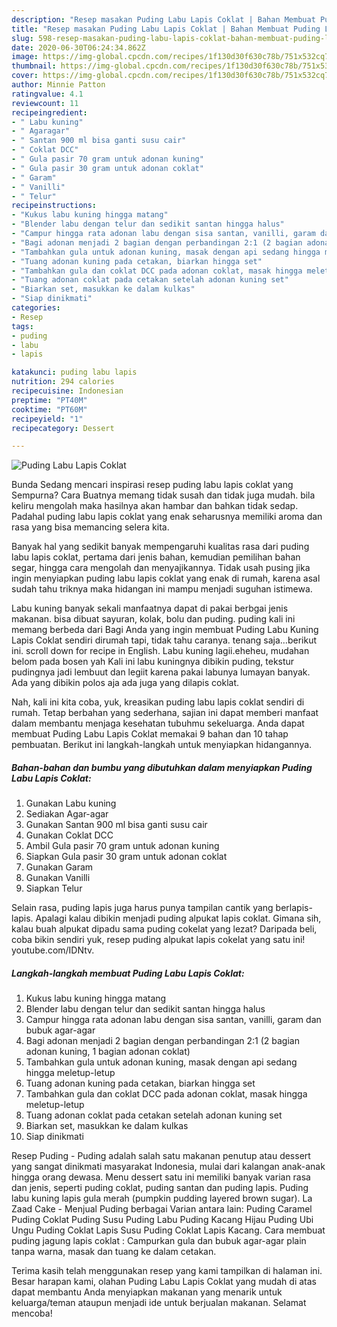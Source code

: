 ```yaml
---
description: "Resep masakan Puding Labu Lapis Coklat | Bahan Membuat Puding Labu Lapis Coklat Yang Bisa Manjain Lidah"
title: "Resep masakan Puding Labu Lapis Coklat | Bahan Membuat Puding Labu Lapis Coklat Yang Bisa Manjain Lidah"
slug: 598-resep-masakan-puding-labu-lapis-coklat-bahan-membuat-puding-labu-lapis-coklat-yang-bisa-manjain-lidah
date: 2020-06-30T06:24:34.862Z
image: https://img-global.cpcdn.com/recipes/1f130d30f630c78b/751x532cq70/puding-labu-lapis-coklat-foto-resep-utama.jpg
thumbnail: https://img-global.cpcdn.com/recipes/1f130d30f630c78b/751x532cq70/puding-labu-lapis-coklat-foto-resep-utama.jpg
cover: https://img-global.cpcdn.com/recipes/1f130d30f630c78b/751x532cq70/puding-labu-lapis-coklat-foto-resep-utama.jpg
author: Minnie Patton
ratingvalue: 4.1
reviewcount: 11
recipeingredient:
- " Labu kuning"
- " Agaragar"
- " Santan 900 ml bisa ganti susu cair"
- " Coklat DCC"
- " Gula pasir 70 gram untuk adonan kuning"
- " Gula pasir 30 gram untuk adonan coklat"
- " Garam"
- " Vanilli"
- " Telur"
recipeinstructions:
- "Kukus labu kuning hingga matang"
- "Blender labu dengan telur dan sedikit santan hingga halus"
- "Campur hingga rata adonan labu dengan sisa santan, vanilli, garam dan bubuk agar-agar"
- "Bagi adonan menjadi 2 bagian dengan perbandingan 2:1 (2 bagian adonan kuning, 1 bagian adonan coklat)"
- "Tambahkan gula untuk adonan kuning, masak dengan api sedang hingga meletup-letup"
- "Tuang adonan kuning pada cetakan, biarkan hingga set"
- "Tambahkan gula dan coklat DCC pada adonan coklat, masak hingga meletup-letup"
- "Tuang adonan coklat pada cetakan setelah adonan kuning set"
- "Biarkan set, masukkan ke dalam kulkas"
- "Siap dinikmati"
categories:
- Resep
tags:
- puding
- labu
- lapis

katakunci: puding labu lapis 
nutrition: 294 calories
recipecuisine: Indonesian
preptime: "PT40M"
cooktime: "PT60M"
recipeyield: "1"
recipecategory: Dessert

---
```



![Puding Labu Lapis Coklat](https://img-global.cpcdn.com/recipes/1f130d30f630c78b/751x532cq70/puding-labu-lapis-coklat-foto-resep-utama.jpg)

Bunda Sedang mencari inspirasi resep puding labu lapis coklat yang Sempurna? Cara Buatnya memang tidak susah dan tidak juga mudah. bila keliru mengolah maka hasilnya akan hambar dan bahkan tidak sedap. Padahal puding labu lapis coklat yang enak seharusnya memiliki aroma dan rasa yang bisa memancing selera kita.

Banyak hal yang sedikit banyak mempengaruhi kualitas rasa dari puding labu lapis coklat, pertama dari jenis bahan, kemudian pemilihan bahan segar, hingga cara mengolah dan menyajikannya. Tidak usah pusing jika ingin menyiapkan puding labu lapis coklat yang enak di rumah, karena asal sudah tahu triknya maka hidangan ini mampu menjadi suguhan istimewa.

Labu kuning banyak sekali manfaatnya dapat di pakai berbgai jenis makanan. bisa dibuat sayuran, kolak, bolu dan puding. puding kali ini memang berbeda dari Bagi Anda yang ingin membuat Puding Labu Kuning Lapis Coklat sendiri dirumah tapi, tidak tahu caranya. tenang saja…berikut ini. scroll down for recipe in English. Labu kuning lagii.eheheu, mudahan belom pada bosen yah Kali ini labu kuningnya dibikin puding, tekstur pudingnya jadi lembuut dan legiit karena pakai labunya lumayan banyak. Ada yang dibikin polos aja ada juga yang dilapis coklat.


Nah, kali ini kita coba, yuk, kreasikan puding labu lapis coklat sendiri di rumah. Tetap berbahan yang sederhana, sajian ini dapat memberi manfaat dalam membantu menjaga kesehatan tubuhmu sekeluarga. Anda dapat membuat Puding Labu Lapis Coklat memakai 9 bahan dan 10 tahap pembuatan. Berikut ini langkah-langkah untuk menyiapkan hidangannya.

<!--inarticleads1-->

##### Bahan-bahan dan bumbu yang dibutuhkan dalam menyiapkan Puding Labu Lapis Coklat:

1. Gunakan  Labu kuning
1. Sediakan  Agar-agar
1. Gunakan  Santan 900 ml bisa ganti susu cair
1. Gunakan  Coklat DCC
1. Ambil  Gula pasir 70 gram untuk adonan kuning
1. Siapkan  Gula pasir 30 gram untuk adonan coklat
1. Gunakan  Garam
1. Gunakan  Vanilli
1. Siapkan  Telur


Selain rasa, puding lapis juga harus punya tampilan cantik yang berlapis-lapis. Apalagi kalau dibikin menjadi puding alpukat lapis coklat. Gimana sih, kalau buah alpukat dipadu sama puding cokelat yang lezat? Daripada beli, coba bikin sendiri yuk, resep puding alpukat lapis cokelat yang satu ini! youtube.com/IDNtv. 

<!--inarticleads2-->

##### Langkah-langkah membuat Puding Labu Lapis Coklat:

1. Kukus labu kuning hingga matang
1. Blender labu dengan telur dan sedikit santan hingga halus
1. Campur hingga rata adonan labu dengan sisa santan, vanilli, garam dan bubuk agar-agar
1. Bagi adonan menjadi 2 bagian dengan perbandingan 2:1 (2 bagian adonan kuning, 1 bagian adonan coklat)
1. Tambahkan gula untuk adonan kuning, masak dengan api sedang hingga meletup-letup
1. Tuang adonan kuning pada cetakan, biarkan hingga set
1. Tambahkan gula dan coklat DCC pada adonan coklat, masak hingga meletup-letup
1. Tuang adonan coklat pada cetakan setelah adonan kuning set
1. Biarkan set, masukkan ke dalam kulkas
1. Siap dinikmati


Resep Puding - Puding adalah salah satu makanan penutup atau dessert yang sangat dinikmati masyarakat Indonesia, mulai dari kalangan anak-anak hingga orang dewasa. Menu dessert satu ini memiliki banyak varian rasa dan jenis, seperti puding coklat, puding santan dan puding lapis. Puding labu kuning lapis gula merah (pumpkin pudding layered brown sugar). La Zaad Cake - Menjual Puding berbagai Varian antara lain: Puding Caramel Puding Coklat Puding Susu Puding Labu Puding Kacang Hijau Puding Ubi Ungu Puding Coklat Lapis Susu Puding Coklat Lapis Kacang. Cara membuat puding jagung lapis coklat : Campurkan gula dan bubuk agar-agar plain tanpa warna, masak dan tuang ke dalam cetakan. 

Terima kasih telah menggunakan resep yang kami tampilkan di halaman ini. Besar harapan kami, olahan Puding Labu Lapis Coklat yang mudah di atas dapat membantu Anda menyiapkan makanan yang menarik untuk keluarga/teman ataupun menjadi ide untuk berjualan makanan. Selamat mencoba!
